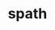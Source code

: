 ---
title: "spath"
layout: cache
categories: [package, v0.19]
meta: {"versions": ["0.2.0"], "compilers": ["gcc@=11.1.0", "gcc@=7.5.0", "oneapi@=2022.1.0"], "oss": ["ubuntu18.04", "ubuntu20.04"], "platforms": ["linux"], "targets": ["x86_64"], "stacks": ["data-vis-sdk", "e4s", "e4s-oneapi", "radiuss"], "num_specs": 5, "num_specs_by_stack": {"data-vis-sdk": 1, "radiuss": 1, "e4s": 2, "e4s-oneapi": 1}}
spec_details: [{"hash": "mojfnyqemujcgdjrdzoukctw4rrolxul", "compiler": "gcc@=7.5.0", "versions": ["0.2.0"], "os": "ubuntu18.04", "platform": "linux", "target": "x86_64", "variants": ["build_system=cmake", "build_type=RelWithDebInfo", "~ipo", "~mpi", "+shared"], "stacks": ["data-vis-sdk"], "size": "-", "tarball": "https://binaries.spack.io/releases/v0.19/build_cache/linux-ubuntu18.04-x86_64/gcc-7.5.0/spath-0.2.0/linux-ubuntu18.04-x86_64-gcc-7.5.0-spath-0.2.0-mojfnyqemujcgdjrdzoukctw4rrolxul.spack"}, {"hash": "xrv7tij7wrq6h3k5s2hypa7q6i3tcpk2", "compiler": "gcc@=7.5.0", "versions": ["0.2.0"], "os": "ubuntu18.04", "platform": "linux", "target": "x86_64", "variants": ["build_system=cmake", "build_type=RelWithDebInfo", "~ipo", "+mpi", "+shared"], "stacks": ["radiuss"], "size": "-", "tarball": "https://binaries.spack.io/releases/v0.19/build_cache/linux-ubuntu18.04-x86_64/gcc-7.5.0/spath-0.2.0/linux-ubuntu18.04-x86_64-gcc-7.5.0-spath-0.2.0-xrv7tij7wrq6h3k5s2hypa7q6i3tcpk2.spack"}, {"hash": "vzzqswea27njud5y4jxe5uzwncdayyue", "compiler": "gcc@=11.1.0", "versions": ["0.2.0"], "os": "ubuntu20.04", "platform": "linux", "target": "x86_64", "variants": ["build_system=cmake", "build_type=RelWithDebInfo", "~ipo", "+mpi", "+shared"], "stacks": ["e4s"], "size": "-", "tarball": "https://binaries.spack.io/releases/v0.19/build_cache/linux-ubuntu20.04-x86_64/gcc-11.1.0/spath-0.2.0/linux-ubuntu20.04-x86_64-gcc-11.1.0-spath-0.2.0-vzzqswea27njud5y4jxe5uzwncdayyue.spack"}, {"hash": "lmb5mjstev5fbntlt3cariq3sdvusf6k", "compiler": "gcc@=11.1.0", "versions": ["0.2.0"], "os": "ubuntu20.04", "platform": "linux", "target": "x86_64", "variants": ["build_system=cmake", "build_type=RelWithDebInfo", "~ipo", "~mpi", "+shared"], "stacks": ["e4s"], "size": "-", "tarball": "https://binaries.spack.io/releases/v0.19/build_cache/linux-ubuntu20.04-x86_64/gcc-11.1.0/spath-0.2.0/linux-ubuntu20.04-x86_64-gcc-11.1.0-spath-0.2.0-lmb5mjstev5fbntlt3cariq3sdvusf6k.spack"}, {"hash": "wzr3l3hoixqpqfy734cbryxz56hmr4tg", "compiler": "oneapi@=2022.1.0", "versions": ["0.2.0"], "os": "ubuntu20.04", "platform": "linux", "target": "x86_64", "variants": ["build_system=cmake", "build_type=RelWithDebInfo", "~ipo", "~mpi", "+shared"], "stacks": ["e4s-oneapi"], "size": "-", "tarball": "https://binaries.spack.io/releases/v0.19/build_cache/linux-ubuntu20.04-x86_64/oneapi-2022.1.0/spath-0.2.0/linux-ubuntu20.04-x86_64-oneapi-2022.1.0-spath-0.2.0-wzr3l3hoixqpqfy734cbryxz56hmr4tg.spack"}]
---